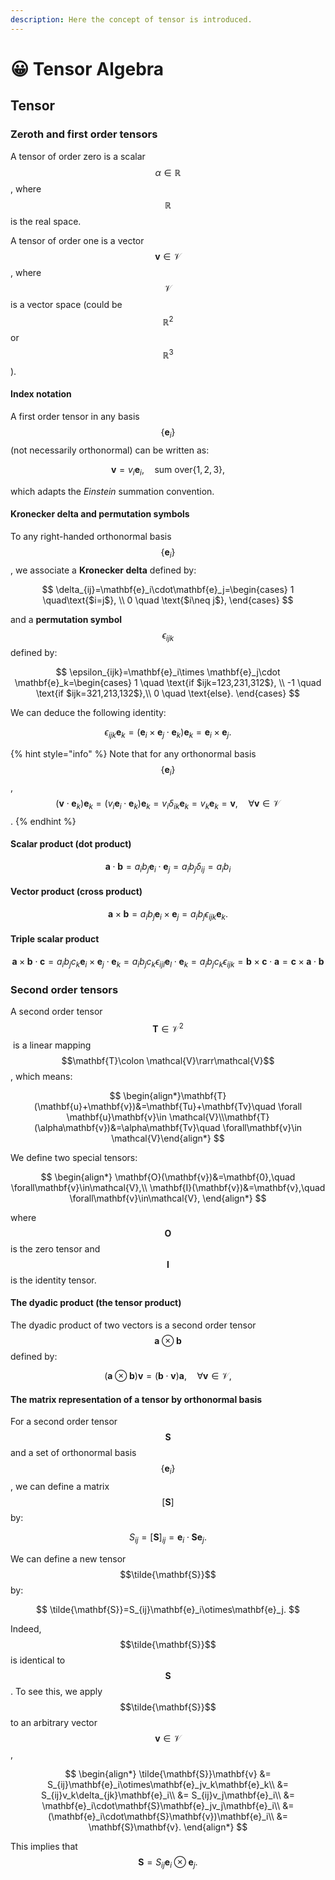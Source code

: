 ```yaml
---
description: Here the concept of tensor is introduced.
---
```


# 😀 Tensor Algebra

## Tensor

### Zeroth and first order tensors

A tensor of order zero is a scalar $$\alpha\in\mathbb{R}$$, where $$\mathbb{R}$$ is the real space.

A tensor of order one is a vector $$\mathbf{v}\in\mathcal{V}$$, where $$\mathcal{V}$$ is a vector space (could be $$\mathbb{R}^2$$or $$\mathbb{R}^3$$).

#### Index notation

A first order tensor in any basis $$\left\{\mathbf{e}_i \right\}$$ (not necessarily orthonormal) can be written as:

$$
\mathbf{v}=v_i\mathbf{e}_i,\quad \text{sum over}\left\{1,2,3\right\},
$$

which adapts the _Einstein_ summation convention.

#### Kronecker delta and permutation symbols

To any right-handed orthonormal basis $$\left\{\mathbf{e}_i \right\}$$, we associate a **Kronecker delta** defined by:

$$
\delta_{ij}=\mathbf{e}_i\cdot\mathbf{e}_j=\begin{cases} 1 \quad\text{$i=j$}, \\ 0 \quad \text{$i\neq j$}, \end{cases}
$$

and a **permutation symbol** $$\epsilon_{ijk}$$​ defined by:

$$
\epsilon_{ijk}=\mathbf{e}_i\times \mathbf{e}_j\cdot \mathbf{e}_k=\begin{cases} 1 \quad \text{if $ijk=123,231,312$}, \\ -1 \quad \text{if $ijk=321,213,132$},\\ 0 \quad \text{else}. \end{cases}
$$

We can deduce the following identity:

$$
\epsilon_{ijk}\mathbf{e}_k=(\mathbf{e}_i\times \mathbf{e}_j\cdot \mathbf{e}_k)\mathbf{e}_k=\mathbf{e}_i\times \mathbf{e}_j.
$$

{% hint style="info" %}
Note that for any orthonormal basis $$\left\{\mathbf{e}_i\right\}$$, $$(\mathbf{v}\cdot \mathbf{e}_k)\mathbf{e}_k=(v_i\mathbf{e}_i\cdot \mathbf{e}_k)\mathbf{e}_k=v_i\delta_{ik}\mathbf{e}_k=v_k\mathbf{e}_k=\mathbf{v},\quad \forall \mathbf{v}\in\mathcal{V}$$.
{% endhint %}

#### Scalar product (dot product)

$$
\mathbf{a}\cdot \mathbf{b}=a_ib_j\mathbf{e}_i\cdot \mathbf{e}_j=a_ib_j\delta_{ij}=a_ib_i
$$

#### Vector product (cross product)

$$
\mathbf{a}\times\mathbf{b}=a_ib_j\mathbf{e}_i\times \mathbf{e}_j=a_ib_j\epsilon_{ijk}\mathbf{e}_k.
$$

#### Triple scalar product

$$
\mathbf{a}\times\mathbf{b}\cdot \mathbf{c}=a_ib_jc_k\mathbf{e}_i\times \mathbf{e}_j\cdot \mathbf{e}_k=a_ib_jc_k\epsilon_{ijl}\mathbf{e}_l\cdot\mathbf{e}_k=a_ib_jc_k\epsilon_{ijk}=\mathbf{b}\times\mathbf{c}\cdot \mathbf{a}=\mathbf{c}\times\mathbf{a}\cdot \mathbf{b}
$$

### Second order tensors

A second order tensor $$\mathbf{T}\in\mathcal{V}^2$$​ is a linear mapping $$\mathbf{T}\colon \mathcal{V}\rarr\mathcal{V}$$, which means:

$$
\begin{align*}\mathbf{T}(\mathbf{u}+\mathbf{v})&=\mathbf{Tu}+\mathbf{Tv}\quad \forall \mathbf{u}\mathbf{v}\in \mathcal{V}\\\mathbf{T}(\alpha\mathbf{v})&=\alpha\mathbf{Tv}\quad \forall\mathbf{v}\in \mathcal{V}\end{align*}
$$

We define two special tensors:

$$
\begin{align*} \mathbf{O}(\mathbf{v})&=\mathbf{0},\quad \forall\mathbf{v}\in\mathcal{V},\\ \mathbf{I}(\mathbf{v})&=\mathbf{v},\quad \forall\mathbf{v}\in\mathcal{V}, \end{align*}
$$

where $$\mathbf{O}$$ is the zero tensor and $$\mathbf{I}$$ is the identity tensor.

#### The dyadic product (the tensor product)

The dyadic product of two vectors is a second order tensor $$\mathbf{a}\otimes\mathbf{b}$$ defined by:

$$
(\mathbf{a}\otimes\mathbf{b})\mathbf{v}=(\mathbf{b}\cdot\mathbf{v})\mathbf{a},\quad\forall \mathbf{v}\in\mathcal{V},
$$

#### The matrix representation of a tensor by orthonormal basis

For a second order tensor $$\mathbf{S}$$ and a set of orthonormal basis $$\left\{\mathbf{e}_i \right\}$$, we can define a matrix $$\left[\mathbf{S}\right]$$ by:

$$
S_{ij}=\left[\mathbf{S}\right]_{ij}=\mathbf{e}_i\cdot\mathbf{Se}_j.
$$

We can define a new tensor $$\tilde{\mathbf{S}}$$ by:

$$
\tilde{\mathbf{S}}=S_{ij}\mathbf{e}_i\otimes\mathbf{e}_j.
$$

Indeed, $$\tilde{\mathbf{S}}$$ is identical to $$\mathbf{S}$$. To see this, we apply $$\tilde{\mathbf{S}}$$ to an arbitrary vector $$\mathbf{v}\in\mathcal{V}$$,

$$
\begin{align*}
    \tilde{\mathbf{S}}\mathbf{v}    &= S_{ij}\mathbf{e}_i\otimes\mathbf{e}_jv_k\mathbf{e}_k\\
                                    &= S_{ij}v_k\delta_{jk}\mathbf{e}_i\\
                                    &= S_{ij}v_j\mathbf{e}_i\\
                                    &= \mathbf{e}_i\cdot\mathbf{S}\mathbf{e}_jv_j\mathbf{e}_i\\
                                    &= (\mathbf{e}_i\cdot\mathbf{S}\mathbf{v})\mathbf{e}_i\\
                                    &= \mathbf{S}\mathbf{v}.
\end{align*}
$$

This implies that $$\mathbf{S}=S_{ij}\mathbf{e}_i\otimes\mathbf{e}_j.$$
